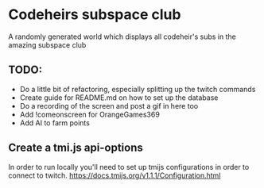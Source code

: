 # Codeheirs subspace club

A randomly generated world which displays all codeheir's subs in the amazing subspace club

## TODO:
* Do a little bit of refactoring, especially splitting up the twitch commands
* Create guide for README.md on how to set up the database
* Do a recording of the screen and post a gif in here too
* Add !comeonscreen for OrangeGames369
* Add AI to farm points



## Create a tmi.js api-options
In order to run locally you'll need to set up tmijs configurations in order to connect to twitch.
https://docs.tmijs.org/v1.1.1/Configuration.html


